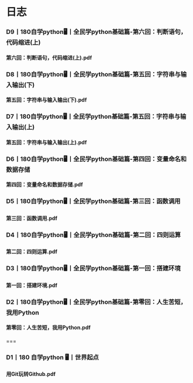 # 日志
### D9丨180自学python🖥丨全民学python基础篇-第六回：判断语句，代码缩进(上)
#### 第六回：判断语句，代码缩进(上).pdf
### D8丨180自学python🖥丨全民学python基础篇-第五回：字符串与输入输出(下)
#### 第五回：字符串与输入输出(下).pdf
### D7丨180自学python🖥丨全民学python基础篇-第五回：字符串与输入输出(上)
#### 第五回：字符串与输入输出(上).pdf
### D6丨180自学python🖥丨全民学python基础篇-第四回：变量命名和数据存储
#### 第四回：变量命名和数据存储.pdf
### D5丨180自学python🖥丨全民学python基础篇-第三回：函数调用
#### 第三回：函数调用.pdf
### D4丨180自学python🖥丨全民学python基础篇-第二回：四则运算
#### 第二回：四则运算.pdf
### D3丨180自学python🖥丨全民学python基础篇-第一回：搭建环境
#### 第一回：搭建环境.pdf
### D2丨180自学python🖥丨全民学python基础篇-第零回：人生苦短，我用Python
#### 第零回：人生苦短，我用Python.pdf
===
### D1丨180 自学python 🖥丨世界起点
#### 用Git玩转Github.pdf
